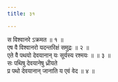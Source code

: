 ```yaml
---
title: ३१

---
```

स विश्वानरे ऽक्रमत ॥ १ ॥  
एष वै विश्वानरो यदन्तरिक्षं समुद्रः ॥ २ ॥  
एते वै पथयो देवयानान् यः सूर्यस्य रश्मयः ॥ ॥ ३ ॥  
सः पथिषु देवयानेषु ध्रीयते  
प्र पथो देवयानान् जानाति य एवं वेद ॥ ४ ॥  